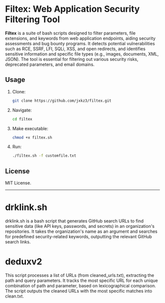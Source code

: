 # Filtex: Web Application Security Filtering Tool

**Filtex** is a suite of bash scripts designed to filter parameters, file extensions, and keywords from web application endpoints, aiding security assessments and bug bounty programs. It detects potential vulnerabilities such as RCE, SSRF, LFI, SQLi, XSS, and open redirects, and identifies sensitive information and specific file types (e.g., images, documents, XML, JSON). The tool is essential for filtering out various security risks, deprecated parameters, and email domains.

## Usage
1. Clone: 
    ```bash
    git clone https://github.com/jxkz3/filtex.git
    ```
2. Navigate:
    ```bash
    cd filtex
    ```
3. Make executable:
    ```bash
    chmod +x filtex.sh
    ```
4. Run:
    ```bash
    ./filtex.sh -f customfile.txt
    ```

## License
MIT License.

----
# drklink.sh
drklink.sh is a bash script that generates GitHub search URLs to find sensitive data (like API keys, passwords, and secrets) in an organization's repositories. It takes the organization's name as an argument and searches for predefined security-related keywords, outputting the relevant GitHub search links.


# deduxv2
This script processes a list of URLs (from cleaned_urls.txt), extracting the path and query parameters. It tracks the most specific URL for each unique combination of path and parameter, based on lexicographical comparison. The script outputs the cleaned URLs with the most specific matches into clean.txt.
